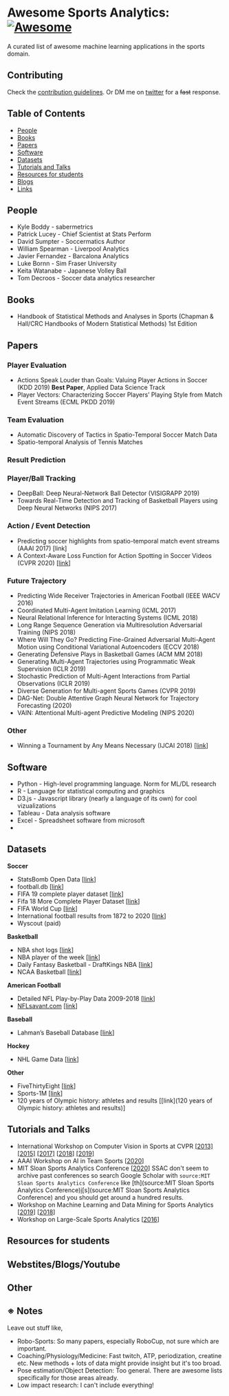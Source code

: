 # Awesome Sports Analytics: [![Awesome](https://awesome.re/badge.svg)](https://awesome.re)

A curated list of awesome machine learning applications in the sports domain.

## Contributing

Check the [contribution guidelines](https://github.com/AtomScott/awesome-sports-analytics/blob/master/contributing.md).
Or DM me on [twitter](https://twitter.com/AtomJamesScott) for a ~~fast~~ response.

## Table of Contents

- [People](https://www.notion.so/atomscott/Awesome-S-8e673396ce474d059b5f5d4558d153ea#People)
- [Books](https://www.notion.so/atomscott/Awesome-S-8e673396ce474d059b5f5d4558d153ea#books)
- [Papers](https://www.notion.so/atomscott/Awesome-S-8e673396ce474d059b5f5d4558d153ea#papers)
- [Software](https://www.notion.so/atomscott/Awesome-S-8e673396ce474d059b5f5d4558d153ea#software)
- [Datasets](https://www.notion.so/atomscott/Awesome-S-8e673396ce474d059b5f5d4558d153ea#datasets)
- [Tutorials and Talks](https://www.notion.so/atomscott/Awesome-S-8e673396ce474d059b5f5d4558d153ea#tutorials-and-talks)
- [Resources for students](https://www.notion.so/atomscott/Awesome-S-8e673396ce474d059b5f5d4558d153ea#resources-for-students)
- [Blogs](https://www.notion.so/atomscott/Awesome-S-8e673396ce474d059b5f5d4558d153ea#blogs)
- [Links](https://www.notion.so/atomscott/Awesome-S-8e673396ce474d059b5f5d4558d153ea#links)

## People

- Kyle Boddy - sabermetrics
- Patrick Lucey - Chief Scientist at Stats Perform
- David Sumpter - Soccermatics Author
- William Spearman - Liverpool Analytics
- Javier Fernandez - Barcalona Analytics
- Luke Bornn - Sim Fraser University
- Keita Watanabe - Japanese Volley Ball
- Tom Decroos - Soccer data analytics researcher

## Books

- Handbook of Statistical Methods and Analyses in Sports (Chapman & Hall/CRC Handbooks of Modern Statistical Methods) 1st Edition

## Papers

### Player Evaluation

- Actions Speak Louder than Goals: Valuing Player Actions in Soccer (KDD 2019)
**Best Paper**, Applied Data Science Track
- Player Vectors: Characterizing Soccer Players’ Playing Style from Match Event Streams (ECML PKDD 2019)

### Team Evaluation

- Automatic Discovery of Tactics in Spatio-Temporal Soccer Match Data
- Spatio-temporal Analysis of Tennis Matches

### Result Prediction

### Player/Ball Tracking

- DeepBall: Deep Neural-Network Ball Detector (VISIGRAPP 2019)
- Towards Real-Time Detection and Tracking of Basketball Players using Deep Neural Networks (NIPS 2017)

### Action / Event Detection

- Predicting soccer highlights from spatio-temporal match event streams (AAAI 2017) [link]
- A Context-Aware Loss Function for Action Spotting in Soccer Videos (CVPR 2020) [[link](https://arxiv.org/pdf/1704.02581.pdf)]

### Future Trajectory

- Predicting Wide Receiver Trajectories in American Football (IEEE WACV 2016)
- Coordinated Multi-Agent Imitation Learning (ICML 2017)
- Neural Relational Inference for Interacting Systems (ICML 2018)
- Long Range Sequence Generation via Multiresolution Adversarial Training (NIPS 2018)
- Where Will They Go? Predicting Fine-Grained Adversarial Multi-Agent Motion using Conditional Variational Autoencoders (ECCV 2018)
- Generating Defensive Plays in Basketball Games (ACM MM 2018)
- Generating Multi-Agent Trajectories using Programmatic Weak Supervision (ICLR 2019)
- Stochastic Prediction of Multi-Agent Interactions from Partial Observations (ICLR 2019)
- Diverse Generation for Multi-agent Sports Games (CVPR 2019)
- DAG-Net: Double Attentive Graph Neural Network for Trajectory Forecasting (2020)
- VAIN: Attentional Multi-agent Predictive Modeling (NIPS 2020)

### Other

- Winning a Tournament by Any Means Necessary (IJCAI 2018) [[link](https://www.researchgate.net/profile/Sanjukta_Roy2/publication/326205400_Winning_a_Tournament_by_Any_Means_Necessary/links/5c3e7b18458515a4c7294f83/Winning-a-Tournament-by-Any-Means-Necessary.pdf)]

## Software

- Python - High-level programming language. Norm for ML/DL research
- R - Language for statistical computing and graphics
- D3.js - Javascript library (nearly a language of its own) for cool vizualizations
- Tableau - Data analysis software
- Excel - Spreadsheet software from microsoft
- 

## Datasets

**Soccer**

- StatsBomb Open Data [[link](https://github.com/statsbomb/open-data)]
- football.db [[link](https://openfootball.github.io/)]
- FIFA 19 complete player dataset [[link](https://www.kaggle.com/karangadiya/fifa19)]
- Fifa 18 More Complete Player Dataset [[link](https://www.kaggle.com/kevinmh/fifa-18-more-complete-player-dataset)]
- FIFA World Cup [[link](https://www.kaggle.com/abecklas/fifa-world-cup)]
- International football results from 1872 to 2020 [[link](https://www.kaggle.com/martj42/international-football-results-from-1872-to-2017)]
- Wyscout (paid)

**Basketball** 

- NBA shot logs [[link](https://www.kaggle.com/dansbecker/nba-shot-logs)]
- NBA player of the week [[link](https://www.kaggle.com/jacobbaruch/nba-player-of-the-week)]
- Daily Fantasy Basketball - DraftKings NBA [[link](https://www.kaggle.com/alandu20/daily-fantasy-basketball-draftkings)]
- NCAA Basketball [[link](https://www.kaggle.com/ncaa/ncaa-basketball)]

**American Football**

- Detailed NFL Play-by-Play Data 2009-2018 [[link](https://www.kaggle.com/maxhorowitz/nflplaybyplay2009to2016)]
- [NFLsavant.com](http://nflsavant.com) [[link](http://nflsavant.com/about.php)]

**Baseball**

- Lahman’s Baseball Database [[link](http://www.seanlahman.com/baseball-archive/statistics/)]

**Hockey**

- NHL Game Data [[link](https://www.kaggle.com/martinellis/nhl-game-data)]

**Other**

- FiveThirtyEight [[link](https://github.com/fivethirtyeight/data)]
- Sports-1M [[link](https://cs.stanford.edu/people/karpathy/deepvideo/index.html)]
- 120 years of Olympic history: athletes and results [[link](120 years of Olympic history: athletes and results)]

## Tutorials and Talks

- International Workshop on Computer Vision in Sports at CVPR [[2013]](https://vap.aau.dk/cvsports/1st-ieee-internation-workshop-on-computer-vision-in-sports-at-cvpr-2013/) [[2015]](https://vap.aau.dk/cvsports/2nd/) [[2017]](https://vap.aau.dk/cvsports/3rd-ieee-international-workshop-in-computer-vision-in-sports-at-cvpr-2017/) [[2018](https://vap.aau.dk/cvsports/4th-ieee-international-workshop-on-computer-vision-in-sports-at-cvpr-2018/)] [[2019]](https://vap.aau.dk/cvsports/5th-ieee-international-workshop-on-computer-vision-in-sports-at-cvpr-2019/)
- AAAI Workshop on AI in Team Sports [[2020](https://ai-teamsports.weebly.com/schedule.html)]
- MIT Sloan Sports Analytics Conference [[2020](http://www.sloansportsconference.com/2020-conference/2020-research-paper-finalists-posters/)]
SSAC don't seem to archive past conferences so search Google Scholar with `source:MIT Sloan Sports Analytics Conference` like [th](source:MIT Sloan Sports Analytics Conference)[i](https://scholar.google.com/scholar?q=source%3AMIT+Sloan+Sports+Analytics+Conference&hl=en&as_sdt=0%2C5&as_ylo=2011&as_yhi=2012)[s](source:MIT Sloan Sports Analytics Conference) and you should get around a hundred results.
- Workshop on Machine Learning and Data Mining for Sports Analytics [[2019](https://dtai.cs.kuleuven.be/events/MLSA19/submission.php)] [[2018](https://dtai.cs.kuleuven.be/events/MLSA18/)]
- Workshop on Large-Scale Sports Analytics [[2016](https://www.euro-online.org/websites/orinsports/event/kdd-2016-workshop-on-large-scale-sports-analytics/)]

## Resources for students

## Webstites/Blogs/Youtube

## Other

## ※ Notes

Leave out stuff like,

- Robo-Sports: So many papers, especially RoboCup, not sure which are important.
- Coaching/Physiology/Medicine: Fast twitch, ATP, periodization, creatine etc. New methods + lots of data might provide insight but it's too broad.
- Pose estimation/Object Detection: Too general. There are awesome lists specifically for those areas already.
- Low impact research: I can't include everything!
